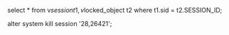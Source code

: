 select * from v$session t1, v$locked_object t2 where t1.sid = t2.SESSION_ID; 

alter system kill session '28,26421'; 
